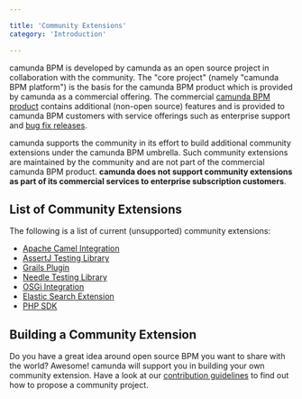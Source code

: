 ```yaml
---

title: 'Community Extensions'
category: 'Introduction'

---
```


camunda BPM is developed by camunda as an open source project in collaboration with the community. The "core project" (namely "camunda BPM platform") is the basis for the camunda BPM product which is provided by camunda as a commercial offering. The commercial [camunda BPM product](http://camunda.com/bpm/features/) contains additional (non-open source) features and is provided to camunda BPM customers with service offerings such as enterprise support and [bug fix releases](ref:/enterprise/#downloads-community-vs-enterprise-releases).

camunda supports the community in its effort to build additional community extensions under the camunda BPM umbrella. Such community extensions are maintained by the community and are not part of the commercial camunda BPM product. **camunda does not support community extensions as part of its commercial services to enterprise subscription customers**. 

## List of Community Extensions

The following is a list of current (unsupported) community extensions:

* [Apache Camel Integration](https://github.com/camunda/camunda-bpm-camel)
* [AssertJ Testing Library](https://github.com/camunda/camunda-bpm-assert)
* [Grails Plugin](https://github.com/plexiti/camunda-grails-plugin)
* [Needle Testing Library](https://github.com/camunda/camunda-bpm-needle)
* [OSGi Integration](https://github.com/camunda/camunda-bpm-platform-osgi)
* [Elastic Search Extension](https://github.com/camunda/camunda-bpm-elasticsearch)
* [PHP SDK](http://camunda.github.io/camunda-bpm-php-sdk/)

## Building a Community Extension

Do you have a great idea around open source BPM you want to share with the world? Awesome! camunda will support you in building your own community extension. Have a look at our [contribution guidelines](http://camunda.org/community/contribute.html) to find out how to propose a community project.
